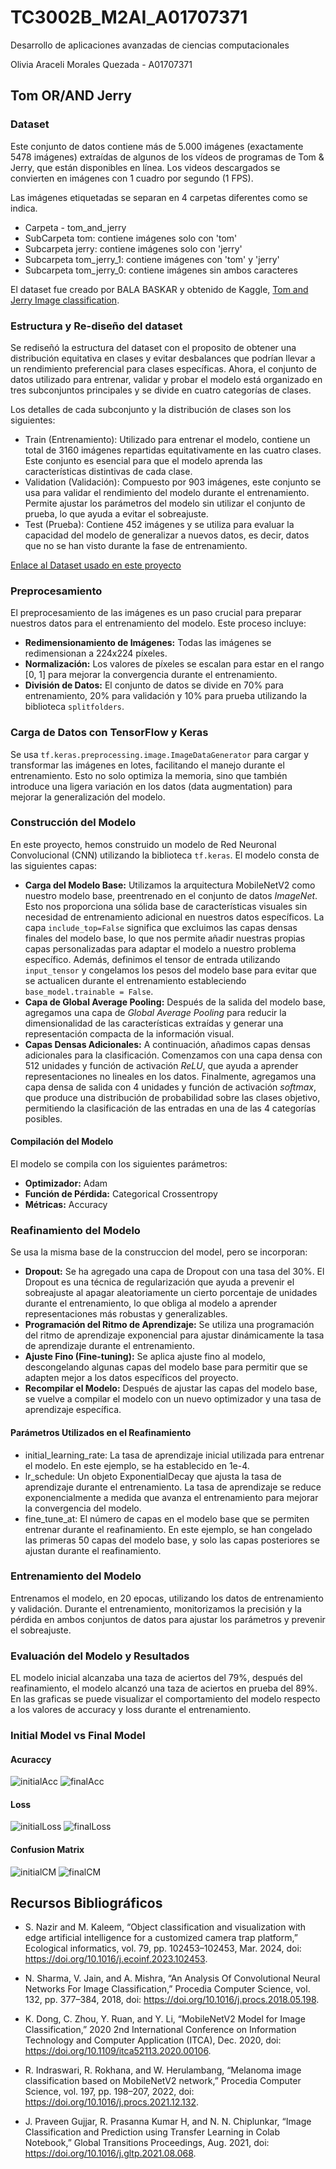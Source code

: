 # TC3002B_M2AI_A01707371

Desarrollo de aplicaciones avanzadas de ciencias computacionales

Olivia Araceli Morales Quezada - A01707371

## Tom OR/AND Jerry

### Dataset

Este conjunto de datos contiene más de 5.000 imágenes (exactamente 5478 imágenes) extraídas de algunos de los vídeos de programas de Tom & Jerry, que están disponibles en línea.
Los videos descargados se convierten en imágenes con 1 cuadro por segundo (1 FPS).

Las imágenes etiquetadas se separan en 4 carpetas diferentes como se indica.

* Carpeta - tom_and_jerry
* SubCarpeta tom: contiene imágenes solo con 'tom'
* Subcarpeta jerry: contiene imágenes solo con 'jerry'
* Subcarpeta tom_jerry_1: contiene imágenes con 'tom' y 'jerry'
* Subcarpeta tom_jerry_0: contiene imágenes sin ambos caracteres

El dataset fue creado por BALA BASKAR y obtenido de Kaggle, [Tom and Jerry Image classification](https://www.kaggle.com/datasets/balabaskar/tom-and-jerry-image-classification).

### Estructura y Re-diseño del dataset

Se rediseñó la estructura del dataset con el proposito de obtener una distribución equitativa en clases y evitar desbalances que podrían llevar a un rendimiento preferencial para clases específicas. Ahora, el conjunto de datos utilizado para entrenar, validar y probar el modelo está organizado en tres subconjuntos principales y se divide en cuatro categorías de clases.

Los detalles de cada subconjunto y la distribución de clases son los siguientes:

* Train (Entrenamiento): Utilizado para entrenar el modelo, contiene un total de 3160 imágenes repartidas equitativamente en las cuatro clases. Este conjunto es esencial para que el modelo aprenda las características distintivas de cada clase.
* Validation (Validación): Compuesto por 903 imágenes, este conjunto se usa para validar el rendimiento del modelo durante el entrenamiento. Permite ajustar los parámetros del modelo sin utilizar el conjunto de prueba, lo que ayuda a evitar el sobreajuste.
* Test (Prueba): Contiene 452 imágenes y se utiliza para evaluar la capacidad del modelo de generalizar a nuevos datos, es decir, datos que no se han visto durante la fase de entrenamiento.

[Enlace al Dataset usado en este proyecto](https://drive.google.com/drive/folders/1LnohhlfKUx_iZhzmpwWX5ktAFWtwON_C?usp=drive_link)

### Preprocesamiento

El preprocesamiento de las imágenes es un paso crucial para preparar nuestros datos para el entrenamiento del modelo. Este proceso incluye:

* **Redimensionamiento de Imágenes:** Todas las imágenes se redimensionan a 224x224 píxeles.
* **Normalización:** Los valores de píxeles se escalan para estar en el rango [0, 1] para mejorar la convergencia durante el entrenamiento.
* **División de Datos:** El conjunto de datos se divide en 70% para entrenamiento, 20% para validación y 10% para prueba utilizando la biblioteca `splitfolders`.

### Carga de Datos con TensorFlow y Keras

Se usa `tf.keras.preprocessing.image.ImageDataGenerator` para cargar y transformar las imágenes en lotes, facilitando el manejo durante el entrenamiento. Esto no solo optimiza la memoria, sino que también introduce una ligera variación en los datos (data augmentation) para mejorar la generalización del modelo.

### Construcción del Modelo

En este proyecto, hemos construido un modelo de Red Neuronal Convolucional (CNN) utilizando la biblioteca `tf.keras`. El modelo consta de las siguientes capas:

* **Carga del Modelo Base:** Utilizamos la arquitectura MobileNetV2 como nuestro modelo base, preentrenado en el conjunto de datos _ImageNet_. Esto nos proporciona una sólida base de características visuales sin necesidad de entrenamiento adicional en nuestros datos específicos. La capa `include_top=False` significa que excluimos las capas densas finales del modelo base, lo que nos permite añadir nuestras propias capas personalizadas para adaptar el modelo a nuestro problema específico. Además, definimos el tensor de entrada utilizando `input_tensor` y congelamos los pesos del modelo base para evitar que se actualicen durante el entrenamiento estableciendo `base_model.trainable = False`.
* **Capa de Global Average Pooling:** Después de la salida del modelo base, agregamos una capa de _Global Average Pooling_ para reducir la dimensionalidad de las características extraídas y generar una representación compacta de la información visual.
* **Capas Densas Adicionales:** A continuación, añadimos capas densas adicionales para la clasificación. Comenzamos con una capa densa con 512 unidades y función de activación _ReLU_, que ayuda a aprender representaciones no lineales en los datos. Finalmente, agregamos una capa densa de salida con 4 unidades y función de activación _softmax_, que produce una distribución de probabilidad sobre las clases objetivo, permitiendo la clasificación de las entradas en una de las 4 categorías posibles.

#### Compilación del Modelo

El modelo se compila con los siguientes parámetros:

* **Optimizador:** Adam
* **Función de Pérdida:** Categorical Crossentropy
* **Métricas:** Accuracy

### Reafinamiento del Modelo

Se usa la misma base de la construccion del model, pero se incorporan:

* **Dropout:** Se ha agregado una capa de Dropout con una tasa del 30%. El Dropout es una técnica de regularización que ayuda a prevenir el sobreajuste al apagar aleatoriamente un cierto porcentaje de unidades durante el entrenamiento, lo que obliga al modelo a aprender representaciones más robustas y generalizables.
* **Programación del Ritmo de Aprendizaje:** Se utiliza una programación del ritmo de aprendizaje exponencial para ajustar dinámicamente la tasa de aprendizaje durante el entrenamiento.
* **Ajuste Fino (Fine-tuning):** Se aplica ajuste fino al modelo, descongelando algunas capas del modelo base para permitir que se adapten mejor a los datos específicos del proyecto.
* **Recompilar el Modelo:** Después de ajustar las capas del modelo base, se vuelve a compilar el modelo con un nuevo optimizador y una tasa de aprendizaje específica.

#### Parámetros Utilizados en el Reafinamiento

* initial_learning_rate: La tasa de aprendizaje inicial utilizada para entrenar el modelo. En este ejemplo, se ha establecido en 1e-4.
* lr_schedule: Un objeto ExponentialDecay que ajusta la tasa de aprendizaje durante el entrenamiento. La tasa de aprendizaje se reduce exponencialmente a medida que avanza el entrenamiento para mejorar la convergencia del modelo.
* fine_tune_at: El número de capas en el modelo base que se permiten entrenar durante el reafinamiento. En este ejemplo, se han congelado las primeras 50 capas del modelo base, y solo las capas posteriores se ajustan durante el reafinamiento.

### Entrenamiento del Modelo

Entrenamos el modelo, en 20 epocas, utilizando los datos de entrenamiento y validación. Durante el entrenamiento, monitorizamos la precisión y la pérdida en ambos conjuntos de datos para ajustar los parámetros y prevenir el sobreajuste.

### Evaluación del Modelo y Resultados

EL modelo inicial alcanzaba una taza de aciertos del 79%, después del reafinamiento, el modelo alcanzó una taza de aciertos en prueba del 89%. En las graficas se puede visualizar el comportamiento del modelo respecto a los valores de accuracy y loss durante el entrenamiento. 

### Initial Model vs Final Model 

#### Acuraccy
![initialAcc](images/initial_model_acc.png)
![finalAcc](images/final_model_acc.png)

#### Loss
![initialLoss](images/initial_model_loss.png)
![finalLoss](images/final_model_loss.png)

#### Confusion Matrix
![initialCM](images/initial_model_cm_evaluate.png)
![finalCM](images/final_model_cm_evaluate.png)


## Recursos Bibliográficos

* S. Nazir and M. Kaleem, “Object classification and visualization with edge artificial intelligence for a customized camera trap platform,” Ecological informatics, vol. 79, pp. 102453–102453, Mar. 2024, doi: https://doi.org/10.1016/j.ecoinf.2023.102453.

* N. Sharma, V. Jain, and A. Mishra, “An Analysis Of Convolutional Neural Networks For Image Classification,” Procedia Computer Science, vol. 132, pp. 377–384, 2018, doi: https://doi.org/10.1016/j.procs.2018.05.198.
‌
* K. Dong, C. Zhou, Y. Ruan, and Y. Li, “MobileNetV2 Model for Image Classification,” 2020 2nd International Conference on Information Technology and Computer Application (ITCA), Dec. 2020, doi: https://doi.org/10.1109/itca52113.2020.00106.

* R. Indraswari, R. Rokhana, and W. Herulambang, “Melanoma image classification based on MobileNetV2 network,” Procedia Computer Science, vol. 197, pp. 198–207, 2022, doi: https://doi.org/10.1016/j.procs.2021.12.132.

* J. Praveen Gujjar, R. Prasanna Kumar H, and N. N. Chiplunkar, “Image Classification and Prediction using Transfer Learning in Colab Notebook,” Global Transitions Proceedings, Aug. 2021, doi: https://doi.org/10.1016/j.gltp.2021.08.068.
